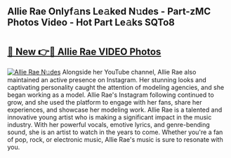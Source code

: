 ## Allie Rae Onlyf𝚊ns Le𝚊ked N𝚞des - Part-zMC Photos Video - Hot Part Le𝚊ks SQTo8

# <h2><a href="http://ac4912.deff.icu/?id=Allie+Rae">🔗 New 👉🔴 Allie Rae VIDEO Photos</a></h2>

[![Allie Rae N𝚞des](https://i.imgur.com/rIISA9y.gif)](http://ac4912.deff.icu/?id=Allie+Rae)
Alongside her YouTube channel, Allie Rae also maintained an active presence on Instagram. Her stunning looks and captivating personality caught the attention of modeling agencies, and she began working as a model. Allie Rae's Instagram following continued to grow, and she used the platform to engage with her fans, share her experiences, and showcase her modeling work. Allie Rae is a talented and innovative young artist who is making a significant impact in the music industry. With her powerful vocals, emotive lyrics, and genre-bending sound, she is an artist to watch in the years to come. Whether you're a fan of pop, rock, or electronic music, Allie Rae's music is sure to resonate with you.
